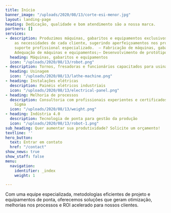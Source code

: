 ```yaml
---
title: Início
banner_image: "/uploads/2020/08/13/corte-esi-menor.jpg"
layout: landing-page
heading: Dedicação, qualidade e bom atendimento são a nossa marca.
partners: []
services:
- description: Produzimos máquinas, gabaritos e equipamentos exclusivos, conforme
    as necessidades de cada cliente, sugerindo aperfeiçoamentos nos processos e oferecendo
    suporte profissional especializado.  – Fabricação de máquinas, gabaritos e equipamentos;–
    Adequação de máquinas e equipamentos;– Desenvolvimento de protótipos
  heading: Máquinas, gabaritos e equipamentos
  icon: "/uploads/2020/08/13/robot.png"
- description: Tornos, fresadoras e funcionários capacitados para usinagem de precisão
  heading: Usinagem
  icon: "/uploads/2020/08/13/lathe-machine.png"
- heading: Instalações elétricas
  description: Painéis elétricos industriais
  icon: "/uploads/2020/08/13/electrical-panel.png"
- heading: Melhoria de processos
  description: Consultoria com profissionais experientes e certificados em Lean Six
    Sigma
  icon: "/uploads/2020/08/13/weight.png"
- heading: Indústria 4.0
  description: Tecnologia de ponta para gestão da produção
  icon: "/uploads/2020/08/13/robot-1.png"
sub_heading: Quer aumentar sua produtividade? Solicite um orçamento!
textline: ''
hero_button:
  text: Entrar em contato
  href: "/contact"
show_news: true
show_staff: false
menu:
  navigation:
    identifier: _index
    weight: 1

---
```

Com uma equipe especializada, metodologias eficientes de projeto e equipamentos de ponta, oferecemos soluções que geram otimização, melhorias nos processos e ROI acelerado para nossos clientes.